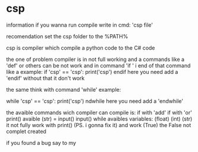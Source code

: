 # csp

information if you wanna run compile write in cmd: 'csp file'

recomendation set the csp folder to the %PATH%

csp is compiler which compile a python code to the C# code

the one of problem compiler is in not full working and a commands like a 'def' or others can be not work
and in command 'if ' i end of that command like a example:
if 'csp' == 'csp':
  print('csp')
  endif
  here you need add a 'endif' without that it don't work
  
the same think with command 'while' example:

while 'csp' == 'csp':
  print('csp')
  ndwhile
  here you need add a 'endwhile'

the avaible commands wich compiler can compile is:
if with 'add'
if with 'or'
print()
avaible (str) = input()
input()
while
avaibles variables: (float) (int) (str) it not fully work with print() (PS. i gonna fix it)
and work (True) the False not complet created

if you found a bug say to my
